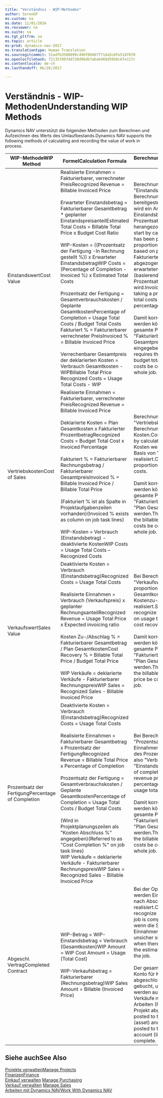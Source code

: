 ```yaml
---
title: "Verständnis - WIP-Methoden"
author: SorenGP
ms.custom: na
ms.date: 11/01/2016
ms.reviewer: na
ms.suite: na
ms.tgt_pltfrm: na
ms.topic: article
ms-prod: dynamics-nav-2017
ms.translationtype: Human Translation
ms.sourcegitcommit: 51adfb3588099c496f0946ff71da5c6fe518f070
ms.openlocfilehash: f21357897dd730d96db7abab469d5958c6fe117c
ms.contentlocale: de-ch
ms.lasthandoff: 06/26/2017

---
```


# <a name="understanding-wip-methods"></a><span data-ttu-id="631e2-102">Verständnis - WIP-Methoden</span><span class="sxs-lookup"><span data-stu-id="631e2-102">Understanding WIP Methods</span></span>

<span data-ttu-id="631e2-103">Dynamics NAV unterstützt die folgenden Methoden zum Berechnen und Aufzeichnen des Werts des Umlaufbestands.</span><span class="sxs-lookup"><span data-stu-id="631e2-103">Dynamics NAV supports the following methods of calculating and recording the value of work in process.</span></span>

|<span data-ttu-id="631e2-104">WIP-Methode</span><span class="sxs-lookup"><span data-stu-id="631e2-104">WIP Method</span></span> |<span data-ttu-id="631e2-105">Formel</span><span class="sxs-lookup"><span data-stu-id="631e2-105">Calculation Formula</span></span> |<span data-ttu-id="631e2-106">Berechnungsbeschreibung</span><span class="sxs-lookup"><span data-stu-id="631e2-106">Calculation Description</span></span>|
|-----------|--------------------|-----------------------|
|<span data-ttu-id="631e2-107">Einstandswert</span><span class="sxs-lookup"><span data-stu-id="631e2-107">Cost Value</span></span>|<span data-ttu-id="631e2-108">Realisierte Einnahmen = Fakturierbarer, verrechneter Preis</span><span class="sxs-lookup"><span data-stu-id="631e2-108">Recognized Revenue = Billable Invoiced Price</span></span><br /><br /> <span data-ttu-id="631e2-109">Erwarteter Einstandsbetrag = Fakturierbarer Gesamtbetrag * geplanter Einstandspreisanteil</span><span class="sxs-lookup"><span data-stu-id="631e2-109">Estimated Total Costs = Billable Total Price x Budget Cost Ratio</span></span><br /><br /> <span data-ttu-id="631e2-110">WIP-Kosten = \((Prozentsatz der Fertigung -In Rechnung gestellt %)\) x Erwarteter Einstandsbetrag</span><span class="sxs-lookup"><span data-stu-id="631e2-110">WIP Costs = \(Percentage of Completion - Invoiced %\) x Estimated Total Costs</span></span><br /><br /> <span data-ttu-id="631e2-111">Prozentsatz der Fertigung = Gesamtverbrauchskosten / Geplante Gesamtkosten</span><span class="sxs-lookup"><span data-stu-id="631e2-111">Percentage of Completion = Usage Total Costs / Budget Total Costs</span></span><br /> <span data-ttu-id="631e2-112">Fakturiert % = Fakturierbarer verrechneter Preis</span><span class="sxs-lookup"><span data-stu-id="631e2-112">Invoiced % = Billable Invoiced Price</span></span><br /><br /> <span data-ttu-id="631e2-113">Verrechenbarer Gesamtpreis der deklarierten Kosten = Verbrauch Gesamtkosten - WIP</span><span class="sxs-lookup"><span data-stu-id="631e2-113">Billable Total Price Recognized Costs = Usage Total Costs - WIP</span></span>|<span data-ttu-id="631e2-114">Berechnungen vom Typ "Einstandswert" beginnen mit der Berechnung des Werts dessen, was bereitgestellt wurde. Zu diesem Zweck wird ein Anteil des erwarteten Einstandsbetrags (basierend auf dem Prozentsatz der Fertigstellung) herangezogen.</span><span class="sxs-lookup"><span data-stu-id="631e2-114">Cost value calculations start by calculating the value of what has been provided by taking a proportion of the estimated total costs based on percentage of completion.</span></span> <span data-ttu-id="631e2-115">Fakturierte Einstandsbeträge werden abgezogen, indem ein Anteil des erwarteten Einstandsbetrags (basierend auf dem fakturierten Prozentsatz) herangezogen wird.</span><span class="sxs-lookup"><span data-stu-id="631e2-115">Invoiced costs are subtracted by taking a proportion of the estimated total costs based on the invoiced percentage.</span></span><br /><br /> <span data-ttu-id="631e2-116">Damit korrekte Ergebnisse erzielt werden können, müssen für das gesamte Projekt Werte für "Fakturierbarer Gesamtbetrag", "Plan Gesamtpreis" und "Plan Gesamtkosten" eingegeben werden.</span><span class="sxs-lookup"><span data-stu-id="631e2-116">This calculation requires that the billable total price, budget total price, and budget total costs be correctly entered for the whole job.</span></span>|
|<span data-ttu-id="631e2-117">Vertriebskosten</span><span class="sxs-lookup"><span data-stu-id="631e2-117">Cost of Sales</span></span>|<span data-ttu-id="631e2-118">Realisierte Einnahmen = Fakturierbarer, verrechneter Preis</span><span class="sxs-lookup"><span data-stu-id="631e2-118">Recognized Revenue = Billable Invoiced Price</span></span><br /><br /> <span data-ttu-id="631e2-119">Deklarierte Kosten = Plan Gesamtkosten x Fakturierter Prozentbetrag</span><span class="sxs-lookup"><span data-stu-id="631e2-119">Recognized Costs = Budget Total Cost x Invoiced Percentage</span></span><br /><br /> <span data-ttu-id="631e2-120">Fakturiert % = Fakturierbarer Rechnungsbetrag / Fakturierbarer Gesamtpreis</span><span class="sxs-lookup"><span data-stu-id="631e2-120">Invoiced % = Billable Invoiced Price / Billable Total Price</span></span><br /><br /> <span data-ttu-id="631e2-121">\(Fakturiert % ist als Spalte in Projektaufgabenzeilen vorhanden\)</span><span class="sxs-lookup"><span data-stu-id="631e2-121">\(Invoiced % exists as column on job task lines\)</span></span><br /><br /> <span data-ttu-id="631e2-122">WIP-Kosten = Verbrauch (Einstandsbetrag) - deaktivierte Kosten</span><span class="sxs-lookup"><span data-stu-id="631e2-122">WIP Costs = Usage Total Costs – Recognized Costs</span></span>|<span data-ttu-id="631e2-123">Berechnungen vom Typ "Vertriebskosten" beginnen mit der Berechnung der deklarierten Kosten.</span><span class="sxs-lookup"><span data-stu-id="631e2-123">Cost of sales calculations begin by calculating the recognized costs.</span></span> <span data-ttu-id="631e2-124">Kosten werden proportional auf der Basis von "Plan Gesamtkosten" realisiert.</span><span class="sxs-lookup"><span data-stu-id="631e2-124">Costs are recognized proportionally based on budget total costs.</span></span><br /><br /> <span data-ttu-id="631e2-125">Damit korrekte Ergebnisse erzielt werden können, müssen für das gesamte Projekt Werte für "Fakturierbarer Gesamtbetrag" und "Plan Gesamtkosten" eingegeben werden.</span><span class="sxs-lookup"><span data-stu-id="631e2-125">This calculation requires that the billable total price and budget total costs be correctly entered for the whole job.</span></span>|
|<span data-ttu-id="631e2-126">Verkaufswert</span><span class="sxs-lookup"><span data-stu-id="631e2-126">Sales Value</span></span>|<span data-ttu-id="631e2-127">Deaktivierte Kosten = Verbrauch (Einstandsbetrag)</span><span class="sxs-lookup"><span data-stu-id="631e2-127">Recognized Costs = Usage Total Costs</span></span><br /><br /> <span data-ttu-id="631e2-128">Realisierte Einnahmen = Verbrauch (Verkaufspreis) x geplanter Rechnungsanteil</span><span class="sxs-lookup"><span data-stu-id="631e2-128">Recognized Revenue = Usage Total Price x Expected invoicing ratio</span></span><br /><br /> <span data-ttu-id="631e2-129">Kosten Zu-/Abschlag % = Fakturierbarer Gesamtbetrag / Plan Gesamtkosten</span><span class="sxs-lookup"><span data-stu-id="631e2-129">Cost Recovery % = Billable Total Price / Budget Total Price</span></span><br /><br /> <span data-ttu-id="631e2-130">WIP Verkäufe = deklarierte Verkäufe - Fakturierbarer Rechnungspreis</span><span class="sxs-lookup"><span data-stu-id="631e2-130">WIP Sales = Recognized Sales - Billable Invoiced Price</span></span>|<span data-ttu-id="631e2-131">Bei Berechnungen vom Typ "Verkaufswert" werden die Einnahmen proportional basierend auf "Verbrauch Gesamtkosten" und dem erwarteten Kostenzu-/-abschlagsanteil realisiert.</span><span class="sxs-lookup"><span data-stu-id="631e2-131">Sales value calculations recognize revenue proportionally based on usage total costs and the expected cost recovery ratio.</span></span><br /><br /> <span data-ttu-id="631e2-132">Damit korrekte Ergebnisse erzielt werden können, müssen für das gesamte Projekt Werte für "Fakturierbarer Gesamtbetrag" und "Plan Gesamtkosten" eingegeben werden.</span><span class="sxs-lookup"><span data-stu-id="631e2-132">This calculation requires that the billable total price and budget total price be correctly entered for the whole job.</span></span>|
|<span data-ttu-id="631e2-133">Prozentsatz der Fertigung</span><span class="sxs-lookup"><span data-stu-id="631e2-133">Percentage of Completion</span></span>|<span data-ttu-id="631e2-134">Deaktivierte Kosten = Verbrauch (Einstandsbetrag)</span><span class="sxs-lookup"><span data-stu-id="631e2-134">Recognized Costs = Usage Total Costs</span></span><br /><br /> <span data-ttu-id="631e2-135">Realisierte Einnahmen = Fakturierbarer Gesamtbetrag x Prozentsatz der Fertigung</span><span class="sxs-lookup"><span data-stu-id="631e2-135">Recognized Revenue = Billable Total Price x Percentage of Completion</span></span><br /><br /> <span data-ttu-id="631e2-136">Prozentsatz der Fertigung = Gesamtverbrauchskosten / Geplante Gesamtkosten</span><span class="sxs-lookup"><span data-stu-id="631e2-136">Percentage of Completion = Usage Total Costs / Budget Total Costs</span></span><br /><br /> <span data-ttu-id="631e2-137">\(Wird in Projektplanungszeilen als "Kosten Abschluss %" angegeben\)</span><span class="sxs-lookup"><span data-stu-id="631e2-137">\(Referred to as "Cost Completion %" on job task lines\)</span></span><br /> <span data-ttu-id="631e2-138">WIP Verkäufe = deklarierte Verkäufe - Fakturierbarer Rechnungspreis</span><span class="sxs-lookup"><span data-stu-id="631e2-138">WIP Sales = Recognized Sales - Billable Invoiced Price</span></span>|<span data-ttu-id="631e2-139">Bei Berechnungen vom Typ "Prozentsatz der Fertigung" werden Einnahmen proportional – auf der Basis des Prozentsatzes der Fertigstellung, also "Verbrauch" contra "Einstandspreis" – realisiert.</span><span class="sxs-lookup"><span data-stu-id="631e2-139">Percentage of completion calculations recognize revenue proportionally based on the percentage of completion, that is, usage total costs vs. budget costs.</span></span><br /><br /> <span data-ttu-id="631e2-140">Damit korrekte Ergebnisse erzielt werden können, müssen für das gesamte Projekt Werte für "Fakturierbarer Gesamtbetrag" und "Plan Gesamtkosten" eingegeben werden.</span><span class="sxs-lookup"><span data-stu-id="631e2-140">This calculation requires that the billable total price and budget total costs be correctly entered for the whole job.</span></span>|
|<span data-ttu-id="631e2-141">Abgeschl. Vertrag</span><span class="sxs-lookup"><span data-stu-id="631e2-141">Completed Contract</span></span>|<span data-ttu-id="631e2-142">WIP-Betrag = WIP-Einstandsbetrag = Verbrauch \(Gesamtkosten\)</span><span class="sxs-lookup"><span data-stu-id="631e2-142">WIP Amount = WIP Cost Amount = Usage \(Total Cost\)</span></span><br /><br /> <span data-ttu-id="631e2-143">WIP-Verkaufsbetrag = Fakturierbarer \(Rechnungsbetrag\)</span><span class="sxs-lookup"><span data-stu-id="631e2-143">WIP Sales Amount = Billable \(Invoiced Price\)</span></span>|<span data-ttu-id="631e2-144">Bei der Option "Abgeschl. Vertrag" werden Einnahmen und Kosten erst nach Abschluss des Projekts realisiert.</span><span class="sxs-lookup"><span data-stu-id="631e2-144">Completed contract does not recognize revenue and costs until the job is complete.</span></span> <span data-ttu-id="631e2-145">Dies kann nützlich sein, wenn die Schätzungen der Kosten und Einnahmen für das Projekt äusserst unsicher sind.</span><span class="sxs-lookup"><span data-stu-id="631e2-145">You may want to do this when there is high uncertainty around the estimates of costs and revenue for the job.</span></span><br /><br /> <span data-ttu-id="631e2-146">Der gesamte Verbrauch wird auf das Konto für Kosten nicht abgeschlossener Arbeiten \(Aktiva\) gebucht, und alle fakturierten Verkäufe werden auf das Konto für fakturierte Verkäufe nicht abgeschlossener Arbeiten \(Passiva\) gebucht, bis das Projekt abgeschlossen ist.</span><span class="sxs-lookup"><span data-stu-id="631e2-146">All usage is posted to the WIP Costs account \(asset\) and all invoiced sales are posted to the WIP Invoiced Sales account \(liability\) until the job is complete.</span></span>|

## <a name="see-also"></a><span data-ttu-id="631e2-147">Siehe auch</span><span class="sxs-lookup"><span data-stu-id="631e2-147">See Also</span></span>
[<span data-ttu-id="631e2-148">Projekte verwalten</span><span class="sxs-lookup"><span data-stu-id="631e2-148">Manage Projects</span></span>](projects-manage-projects.md)  
[<span data-ttu-id="631e2-149">Finanzen</span><span class="sxs-lookup"><span data-stu-id="631e2-149">Finance</span></span>](finance-setup.md)  
<span data-ttu-id="631e2-150">[Einkauf verwalten](purchasing-manage-purchasing.md)       </span><span class="sxs-lookup"><span data-stu-id="631e2-150">[Manage Purchasing](purchasing-manage-purchasing.md)       </span></span>  
<span data-ttu-id="631e2-151">[Verkauf verwalten](sales-manage-sales.md)    </span><span class="sxs-lookup"><span data-stu-id="631e2-151">[Manage Sales](sales-manage-sales.md)    </span></span>  
[<span data-ttu-id="631e2-152">Arbeiten mit Dynamics NAV</span><span class="sxs-lookup"><span data-stu-id="631e2-152">Work With Dynamics NAV</span></span>](ui-work-product.md)  

